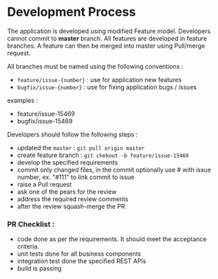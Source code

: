 # Development Process

The application is developed using modified Feature model. Developers cannot commit to **master** branch.  All features are developed in feature branches. A feature can then be merged into master using Pull/merge request.

All branches must be named using the following conventions :
 - `feature/issue-{number}` : use for application new features 
 - `bugfix/issue-{number}` : use for fixing application bugs / issues 

 examples :
 - feature/issue-15469
 - bugfix/issue-15469

 Developers should follow the following steps :
  - updated the `master` : `git pull origin master`
  - create feature branch : `git chekout -b feature/issue-15469`
  - develop the specified requirements
  - commit only changed files, in the commit optionally use # with issue number, ex. "#111" to link commit to issue
  - raise a Pull request
  - ask one of the pears for the review
  - address the required review comments
  - after the review squash-merge the PR

###  PR Checklist :
- code done as per the requirements. It should meet the acceptance criteria.
- unit tests done for all business components
- integration test done the specified REST APIs
- build is passing  

